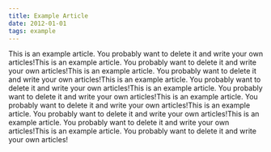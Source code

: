 ```yaml
---
title: Example Article
date: 2012-01-01
tags: example
---
```


This is an example article. You probably want to delete it and write your own articles!This is an example article. You probably want to delete it and write your own articles!This is an example article. You probably want to delete it and write your own articles!This is an example article. You probably want to delete it and write your own articles!This is an example article. You probably want to delete it and write your own articles!This is an example article. You probably want to delete it and write your own articles!This is an example article. You probably want to delete it and write your own articles!This is an example article. You probably want to delete it and write your own articles!This is an example article. You probably want to delete it and write your own articles!
